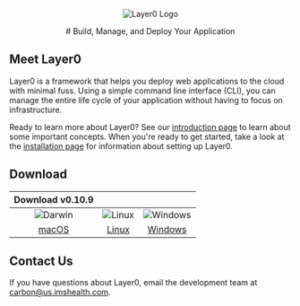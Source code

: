<p align="center">
  <img alt="Layer0 Logo" src="/static/logo_rs.png" >
</p>

<center>
# Build, Manage, and Deploy Your Application
</center>


## Meet Layer0
Layer0 is a framework that helps you deploy web applications to the cloud with minimal fuss. Using a simple command line interface (CLI), you can manage the entire life cycle of your application without having to focus on infrastructure.

Ready to learn more about Layer0? See our [introduction page](intro.md) to learn about some important concepts. When you're ready to get started, take a look at the [installation page](setup/install.md) for information about setting up Layer0.

## Download
| Download **v0.10.9** | | |
|:-:|:-:|:-:|
| ![Darwin](/static/icon_darwin.png) | ![Linux](/static/icon_linux.png)  | ![Windows](/static/icon_windows.png) |
| [macOS](https://github.com/quintilesims/layer0/releases/download/v0.10.9/macOS.zip) | [Linux](https://github.com/quintilesims/layer0/releases/download/v0.10.9/Linux.zip) | [Windows](https://github.com/quintilesims/layer0/releases/download/v0.10.9/Windows.zip) |


## Contact Us

If you have questions about Layer0, email the development team at [carbon@us.imshealth.com](mailto:carbon@us.imshealth.com).
